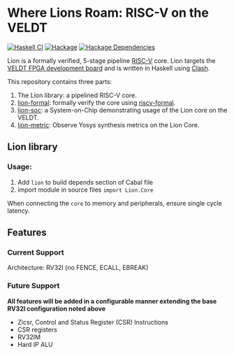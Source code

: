 # Where Lions Roam: RISC-V on the VELDT

[![Haskell CI](https://github.com/standardsemiconductor/lion/actions/workflows/haskell.yml/badge.svg?branch=main)](https://github.com/standardsemiconductor/lion/actions/workflows/haskell.yml)
[![Hackage][hackage-badge]][hackage]
[![Hackage Dependencies][hackage-deps-badge]][hackage-deps]

Lion is a formally verified, 5-stage pipeline [RISC-V](https://riscv.org) core. Lion targets the [VELDT FPGA development board](https://standardsemiconductor.com) and is written in Haskell using [Clash](https://clash-lang.org).

This repository contains three parts:
  1. The Lion library: a pipelined RISC-V core.
  2. [lion-formal](https://github.com/standardsemiconductor/lion/tree/main/lion-formal): formally verify the core using [riscv-formal](https://github.com/standardsemiconductor/riscv-formal/tree/lion).
  3. [lion-soc](https://github.com/standardsemiconductor/lion/tree/main/lion-soc): a System-on-Chip demonstrating usage of the Lion core on the VELDT.
  4. [lion-metric](https://github.com/standardsemiconductor/lion/tree/main/lion-metric): Observe Yosys synthesis metrics on the Lion Core.

## Lion library
### Usage:
1. Add `lion` to build depends section of Cabal file
2. import module in source files `import Lion.Core`

When connecting the `core` to memory and peripherals, ensure single cycle latency.

## Features
### Current Support
Architecture: RV32I (no FENCE, ECALL, EBREAK)

### Future Support 
**All features will be added in a configurable manner extending the base RV32I configuration noted above**
* Zicsr, Control and Status Register (CSR) Instructions
* CSR registers
* RV32IM
* Hard IP ALU

[hackage]:            <https://hackage.haskell.org/package/lion>
[hackage-badge]:      <https://img.shields.io/hackage/v/lion.svg?color=success>
[hackage-deps-badge]: <https://img.shields.io/hackage-deps/v/lion.svg>
[hackage-deps]:       <http://packdeps.haskellers.com/feed?needle=lion>